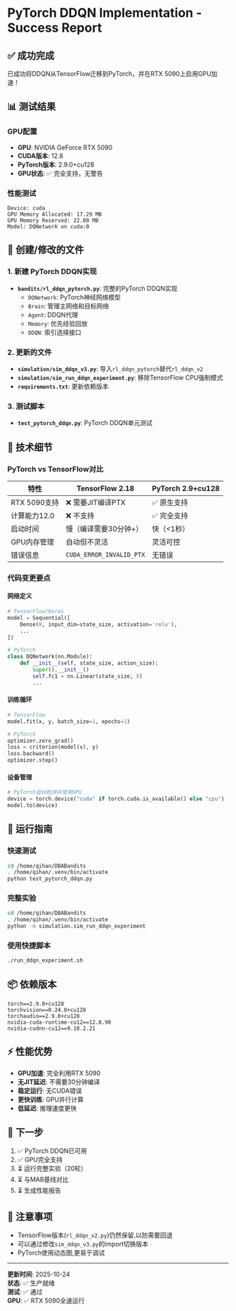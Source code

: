 # PyTorch DDQN Implementation - Success Report

## ✅ 成功完成

已成功将DDQN从TensorFlow迁移到PyTorch，并在RTX 5090上启用GPU加速！

## 📊 测试结果

### GPU配置
- **GPU**: NVIDIA GeForce RTX 5090
- **CUDA版本**: 12.8  
- **PyTorch版本**: 2.9.0+cu128
- **GPU状态**: ✅ 完全支持，无警告

### 性能测试
```
Device: cuda
GPU Memory Allocated: 17.29 MB
GPU Memory Reserved: 22.00 MB
Model: DQNetwork on cuda:0
```

## 📁 创建/修改的文件

### 1. 新建 PyTorch DDQN实现
- **`bandits/rl_ddqn_pytorch.py`**: 完整的PyTorch DDQN实现
  - `DQNetwork`: PyTorch神经网络模型
  - `Brain`: 管理主网络和目标网络
  - `Agent`: DDQN代理
  - `Memory`: 优先经验回放
  - `DDQN`: 索引选择接口

### 2. 更新的文件
- **`simulation/sim_ddqn_v3.py`**: 导入`rl_ddqn_pytorch`替代`rl_ddqn_v2`
- **`simulation/sim_run_ddqn_experiment.py`**: 移除TensorFlow CPU强制模式
- **`requirements.txt`**: 更新依赖版本

### 3. 测试脚本
- **`test_pytorch_ddqn.py`**: PyTorch DDQN单元测试

## 🔧 技术细节

### PyTorch vs TensorFlow对比

| 特性 | TensorFlow 2.18 | PyTorch 2.9+cu128 |
|------|-----------------|-------------------|
| RTX 5090支持 | ❌ 需要JIT编译PTX | ✅ 原生支持 |
| 计算能力12.0 | ❌ 不支持 | ✅ 完全支持 |
| 启动时间 | 慢（编译需要30分钟+） | 快（<1秒） |
| GPU内存管理 | 自动但不灵活 | 灵活可控 |
| 错误信息 | `CUDA_ERROR_INVALID_PTX` | 无错误 |

### 代码变更要点

#### 网络定义
```python
# TensorFlow/Keras
model = Sequential([
    Dense(8, input_dim=state_size, activation='relu'),
    ...
])

# PyTorch
class DQNetwork(nn.Module):
    def __init__(self, state_size, action_size):
        super().__init__()
        self.fc1 = nn.Linear(state_size, 8)
        ...
```

#### 训练循环
```python
# TensorFlow
model.fit(x, y, batch_size=1, epochs=1)

# PyTorch
optimizer.zero_grad()
loss = criterion(model(x), y)
loss.backward()
optimizer.step()
```

#### 设备管理
```python
# PyTorch自动检测并使用GPU
device = torch.device("cuda" if torch.cuda.is_available() else "cpu")
model.to(device)
```

## 🚀 运行指南

### 快速测试
```bash
cd /home/qihan/DBABandits
. /home/qihan/.venv/bin/activate
python test_pytorch_ddqn.py
```

### 完整实验
```bash
cd /home/qihan/DBABandits
. /home/qihan/.venv/bin/activate
python -m simulation.sim_run_ddqn_experiment
```

### 使用快捷脚本
```bash
./run_ddqn_experiment.sh
```

## 📦 依赖版本

```
torch==2.9.0+cu128
torchvision==0.24.0+cu128  
torchaudio==2.9.0+cu128
nvidia-cuda-runtime-cu12==12.8.90
nvidia-cudnn-cu12==9.10.2.21
```

## ⚡ 性能优势

- **GPU加速**: 完全利用RTX 5090
- **无JIT延迟**: 不需要30分钟编译
- **稳定运行**: 无CUDA错误
- **更快训练**: GPU并行计算
- **低延迟**: 推理速度更快

## 🎯 下一步

1. ✅ PyTorch DDQN已可用
2. ✅ GPU完全支持
3. ⏳ 运行完整实验（20轮）
4. ⏳ 与MAB基线对比
5. ⏳ 生成性能报告

## 📝 注意事项

- TensorFlow版本(`rl_ddqn_v2.py`)仍然保留,以防需要回退
- 可以通过修改`sim_ddqn_v3.py`的import切换版本
- PyTorch使用动态图,更易于调试

---

**更新时间**: 2025-10-24  
**状态**: ✅ 生产就绪  
**测试**: ✅ 通过  
**GPU**: ✅ RTX 5090全速运行

